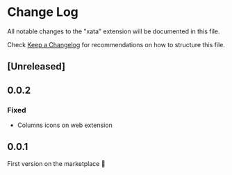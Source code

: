 # Change Log

All notable changes to the "xata" extension will be documented in this file.

Check [Keep a Changelog](http://keepachangelog.com/) for recommendations on how to structure this file.

## [Unreleased]

## 0.0.2

### Fixed

- Columns icons on web extension

## 0.0.1

First version on the marketplace 🎉

